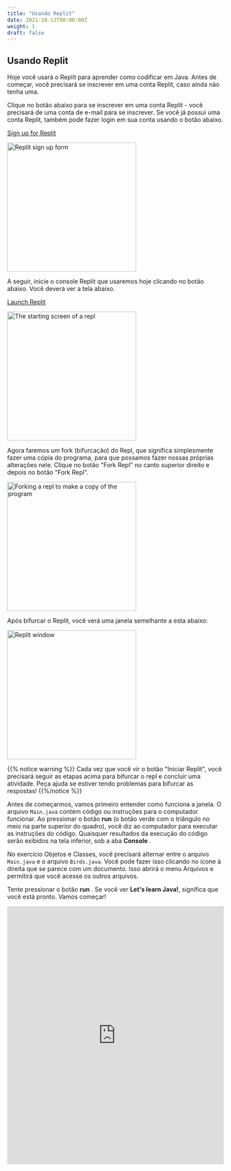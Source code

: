 ```yaml
---
title: "Usando Replit"
date: 2021-10-13T00:00:00Z
weight: 1
draft: false
---
```


## Usando Replit

Hoje você usará o Replit para aprender como codificar em Java. Antes de começar, você precisará se inscrever em uma conta Replit, caso ainda não tenha uma. 

Clique no botão abaixo para se inscrever em uma conta Replit - você precisará de uma conta de e-mail para se inscrever. Se você já possui uma conta Replit, também pode fazer login em sua conta usando o botão abaixo.

<a class="my-2 mx-4 btn btn-info" href="https://replit.com/signup" target="_blank">Sign up for Replit</a>

<img src="../images/replit-signup.png" height="300" alt="Replit sign up form" />

A seguir, inicie o console Replit que usaremos hoje clicando no botão abaixo. Você deverá ver a tela abaixo.

<a class="my-2 mx-4 btn btn-info" href="https://replit.com/@nuevofoundation/JavaBasicsTest" target="_blank">Launch Replit</a>

<img src="../images/replit-start-screen.png" height="300" alt="The starting screen of a repl" />

Agora faremos um fork (bifurcação) do Repl, que significa simplesmente fazer uma cópia do programa, para que possamos fazer nossas próprias alterações nele. Clique no botão "Fork Repl" no canto superior direito e depois no botão "Fork Repl".

<img src="../images/replit-fork.png" height="300" alt="Forking a repl to make a copy of the program" />

Após bifurcar o Replit, você verá uma janela semelhante a esta abaixo:

<img src="../images/replit-window.png" height="300" alt="Replit window" />

{{% notice warning %}}
Cada vez que você vir o botão "Iniciar Replit", você precisará seguir as etapas acima para bifurcar o repl e concluir uma atividade. Peça ajuda se estiver tendo problemas para bifurcar as respostas!
{{%/notice %}}

Antes de começarmos, vamos primeiro entender como funciona a janela. O arquivo `Main.java` contém código ou instruções para o computador funcionar. Ao pressionar o botão **run** (o botão verde com o triângulo no meio na parte superior do quadro), você diz ao computador para executar as instruções do código. Quaisquer resultados da execução do código serão exibidos na tela inferior, sob a aba  **Console** . 

No exercício Objetos e Classes, você precisará alternar entre o arquivo `Main.java` e o arquivo `Birds.java`. Você pode fazer isso clicando no ícone à direita que se parece com um documento. Isso abrirá o menu Arquivos e permitirá que você acesse os outros arquivos.

Tente pressionar o botão **run** . Se você ver **Let's learn Java!**, significa que você está pronto. Vamos começar!
<iframe height="600px" width="100%" src="https://repl.it/@nuevofoundation/JavaBasicsTest?lite=true#Main.java" scrolling="no" frameborder="no" allowtransparency="true" allowfullscreen="true" sandbox="allow-forms allow-pointer-lock allow-popups allow-same-origin allow-scripts allow-modals"></iframe>
